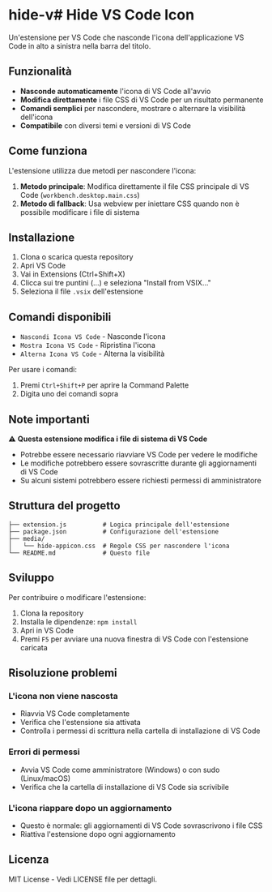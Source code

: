 # hide-v# Hide VS Code Icon

Un'estensione per VS Code che nasconde l'icona dell'applicazione VS Code in alto a sinistra nella barra del titolo.

## Funzionalità

- **Nasconde automaticamente** l'icona di VS Code all'avvio
- **Modifica direttamente** i file CSS di VS Code per un risultato permanente
- **Comandi semplici** per nascondere, mostrare o alternare la visibilità dell'icona
- **Compatibile** con diversi temi e versioni di VS Code

## Come funziona

L'estensione utilizza due metodi per nascondere l'icona:

1. **Metodo principale**: Modifica direttamente il file CSS principale di VS Code (`workbench.desktop.main.css`)
2. **Metodo di fallback**: Usa webview per iniettare CSS quando non è possibile modificare i file di sistema

## Installazione

1. Clona o scarica questa repository
2. Apri VS Code
3. Vai in Extensions (Ctrl+Shift+X)
4. Clicca sui tre puntini (...) e seleziona "Install from VSIX..."
5. Seleziona il file `.vsix` dell'estensione

## Comandi disponibili

- `Nascondi Icona VS Code` - Nasconde l'icona
- `Mostra Icona VS Code` - Ripristina l'icona  
- `Alterna Icona VS Code` - Alterna la visibilità

Per usare i comandi:
1. Premi `Ctrl+Shift+P` per aprire la Command Palette
2. Digita uno dei comandi sopra

## Note importanti

⚠️ **Questa estensione modifica i file di sistema di VS Code**

- Potrebbe essere necessario riavviare VS Code per vedere le modifiche
- Le modifiche potrebbero essere sovrascritte durante gli aggiornamenti di VS Code
- Su alcuni sistemi potrebbero essere richiesti permessi di amministratore

## Struttura del progetto

```
├── extension.js          # Logica principale dell'estensione
├── package.json          # Configurazione dell'estensione
├── media/
│   └── hide-appicon.css  # Regole CSS per nascondere l'icona
└── README.md             # Questo file
```

## Sviluppo

Per contribuire o modificare l'estensione:

1. Clona la repository
2. Installa le dipendenze: `npm install`
3. Apri in VS Code
4. Premi `F5` per avviare una nuova finestra di VS Code con l'estensione caricata

## Risoluzione problemi

### L'icona non viene nascosta
- Riavvia VS Code completamente
- Verifica che l'estensione sia attivata
- Controlla i permessi di scrittura nella cartella di installazione di VS Code

### Errori di permessi
- Avvia VS Code come amministratore (Windows) o con sudo (Linux/macOS)
- Verifica che la cartella di installazione di VS Code sia scrivibile

### L'icona riappare dopo un aggiornamento
- Questo è normale: gli aggiornamenti di VS Code sovrascrivono i file CSS
- Riattiva l'estensione dopo ogni aggiornamento

## Licenza

MIT License - Vedi LICENSE file per dettagli.
